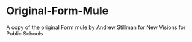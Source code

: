 # Original-Form-Mule
A copy of the original Form mule by Andrew Stillman for New Visions for Public Schools
